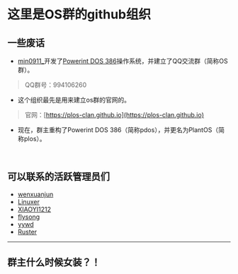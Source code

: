 # 这里是OS群的github组织

## 一些废话
* [min0911_](https://github.com/min0911Y)开发了[Powerint DOS 386](https://github.com/zhouzhihaos/Powerint-DOS-386)操作系统，并建立了QQ交流群（简称OS群）。

> QQ群号：994106260

* 这个组织最先是用来建立os群的官网的。

> 官网：[https://plos-clan.github.io](https://plos-clan.github.io)

* 现在，群主重构了Powerint DOS 386（简称pdos），并更名为PlantOS（简称plos）。

<br>

## 可以联系的活跃管理员们
* [wenxuanjun](https://github.com/wenxuanjun)
* [Linuxer](https://github.com/CLimber-Rong)
* [XIAOYI1212](https://github.com/XIAOYI1212)
* [flysong](https://github.com/theflysong)
* [yywd](https://github.com/yywd123)
* [Ruster](https://github.com/zzjcarrot)

****

## 群主什么时候女装？！